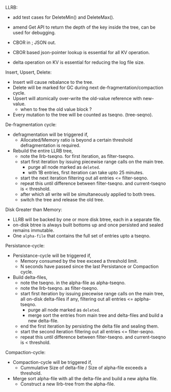 LLRB:
* add test cases for DeleteMin() and DeleteMax().
* amend Get API to return the depth of the key inside the tree,
  can be used for debugging.

* CBOR in ; JSON out.
* CBOR based json-pointer lookup is essential for all KV operation.
* delta operation on KV is essential for reducing the log file size.

Insert, Upsert, Delete:

* Insert will cause rebalance to the tree.
* Delete will be marked for GC during next de-fragmentation/compaction cycle.
* Upsert will atomically over-write the old-value reference with new-value.
  * when to free the old value block ?
* Every mutation to the tree will be counted as tseqno. (tree-seqno).

De-fragmentation cycle:

* defragmentation will be triggered if,
  * Allocated/Memory ratio is beyond a certain threshold defragmentation
    is required.
* Rebuild the entire LLRB tree,
  * note the llrb-tseqno. for first iteration, as filter-tseqno.
  * start first iteration by issuing piecewise range calls on the main tree.
    * purge all node marked as `deleted`.
    * with 1B entries, first iteration can take upto 25 minutes.
  * start the next iteration filtering out all entries <= filter-seqno.
  * repeat this until difference between filter-tseqno. and current-tseqno
    is < threshold.
  * after which all write will be simultaneously applied to both trees.
  * switch the tree and release the old tree.

Disk Greater than Memory:

* LLRB will be backed by one or more disk btree, each in a separate file.
* on-disk btree is always built bottoms up and once persisted and sealed
  remains immutable.
* One `alpha-file` that contains the full set of entries upto a tseqno.

Persistance-cycle:

* Persistance-cycle will be triggered if,
  * Memory consumed by the tree exceed a threshold limit.
  * N seconds have passed since the last Persistance or Compaction cycle.
* Build delta-files,
  * note the tseqno. in the alpha-file as alpha-tseqno.
  * note the llrb-tseqno. as filter-tseqno.
  * start first iteration by issuing piecewise range calls on the
    main tree, all on-disk delta-files if any, filtering out
    all entries <= aplpha-tseqno.
    * purge all node marked as `deleted`.
    * merge sort the entries from main tree and delta-files and build a new
      delta-file.
  * end the first iteration by persisting the delta file and sealing them.
  * start the second iteration filtering out all entries <= filter-seqno.
  * repeat this until difference between filter-tseqno. and current-tseqno
    is < threshold.

Compaction-cycle:

* Compaction-cycle will be triggered if,
  * Cummulative Size of delta-file / Size of alpha-file exceeds a threshold.
* Merge sort alpha-file with all the delta-file and build a new alpha file.
  * Construct a new llrb-tree from the alpha-file.
